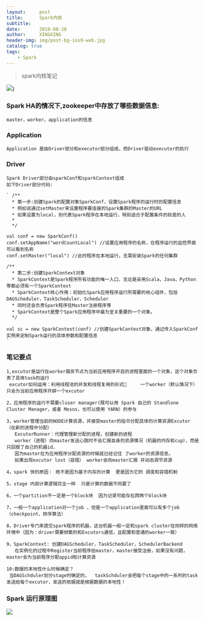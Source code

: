 ```yaml
---
layout:     post
title:      Spark内核
subtitle:   
date:       2018-08-28
author:     XINGXING
header-img: img/post-bg-ios9-web.jpg
catalog: true
tags:
    - Spark
---
```


>
>spark内核笔记
> 

![](https://github.com/xingxingt/xingxingt.github.io/tree/master/img/blog-img/spark-runtime.png))

###  Spark HA的情况下,zookeeper中存放了哪些数据信息:

    master，worker，application的信息

### Application

    Application 是由Driver部分和executor部分组成，而Driver驱动executor的执行
    
### Driver

    Spark Driver部分由sparkConf和sparkContext组成
    如下Driver部分代码:
        
    ` /**
      * 第一步:创建Spark的配置对象SparkConf，设置Spark程序的运行时的配置信息
      * 例如说通过setMaster来设置程序要连接的Spark集群的Master的URL
      * 如果设置为local，则代表Spark程序在本地运行，特别适合于配置条件的较差的人
      *
      */

    val conf = new SparkConf()
    conf.setAppName("wordCountLocal") //设置应用程序的名称，在程序运行的监控界面可以看到名称
    conf.setMaster("local") //此时程序在本地运行，无需安装Spark的任何集群

    /**
      * 第二步:创建SparkContext对象
      * SparkContext是Spark程序所有功能的唯一入口，无论是采用Scala，Java，Python等都必须有一个SparkContext
      * SparkContext核心作用：初始化Spark应用程序运行所需要的核心组件，包括DAGScheduler，TaskScheduler，Scheduler
      * 同时还会负责Spark程序往Master注册程序等
      * SparkContext是整个Spark应用程序中最为至关重要的一个对象。
      */

    val sc = new SparkContext(conf) //创建SparkContext对象，通过传入SparkConf实例来定制Spark运行的具体参数和配置信息
    `
    
### 笔记要点
    
    1,excutor是运行在worker服务节点为当前应用程序开启的进程里面的一个对象，这个对象负责了具体task的运行
     excutor如何运用：利用线程池的并发和线程复用的形式     一个worker（默认情况下）只会为当前应用程序开辟一个excutor

    2，应用程序的运行不需要cluser manager(既可以用 Spark 自己的 Standlone Cluster Manager，或者 Mesos，也可以使用 YARN）的参与

    3，worker管理当前的NODE计算资源，并接受master的指令分配具体的计算资源Excutor（在新的进程中分配）
       ExcutorRunner：代理管理新分配的进程，创建新的进程
       worker（进程）向master发送心跳时不会汇报自身的资源情况（机器的内存和cup），而是只回报了自己的机器id，
       因为master在为应用程序分配资源的时候就已经记住 了worker的资源信息。
       如果出现excutor lost（容错） worker会向master汇报 并动态调节资源

    4，spark 快的原因： 绝不是因为基于内存的计算  更是因为它的 调度和容错机制

    5，stage 内部计算逻辑完全一样  只是计算的数据不同罢了

    6，一个partition不一定是一个block块  因为记录可能存在跨两个block块

    7，一般一个application对一个job ，但是一个application里面可以有多个job（checkpoint，排序算法）

    8，Driver专门来提交spark程序的机器，这台机器一般一定和spark cluster在同样的网络环境中（因为：driver需要频繁的和Excutors通信，且配置和普通的worker一致）

    9，SparkContext: 创建DAGScheduler，TaskScheduler，SchedulerBackend
       在实例化的过程中Register当前程序给master，master接受注册，如果没有问题，master会为当前程序分配appid和计算资源

    10:数据的本地性什么时候确定？
     当DAGSchduler划分stage时确定的，  taskSchduler会把每个stage中的一系列的task发送给每个excutor，发送的依据就是根据数据的本地性！
    
### Spark 运行原理图
    
![](https://github.com/xingxingt/xingxingt.github.io/tree/master/img/blog-img/spark-runtime-flow.png)


